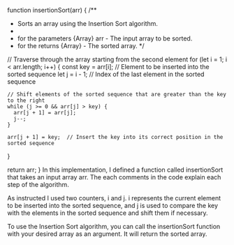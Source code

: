function insertionSort(arr) {
  /**
   * Sorts an array using the Insertion Sort algorithm.
   *
   * for the parameters  {Array} arr - The input array to be sorted.
   * for the returns {Array} - The sorted array.
   */

  // Traverse through the array starting from the second element
  for (let i = 1; i < arr.length; i++) {
    const key = arr[i];  // Element to be inserted into the sorted sequence
    let j = i - 1;  // Index of the last element in the sorted sequence

    // Shift elements of the sorted sequence that are greater than the key to the right
    while (j >= 0 && arr[j] > key) {
      arr[j + 1] = arr[j];
      j--;
    }

    arr[j + 1] = key;  // Insert the key into its correct position in the sorted sequence
  }

  return arr;
}
In this implementation, I defined a function called insertionSort that takes an input array arr. The each comments in the code explain each step of the algorithm.

As instructed I used two counters, i and j. i represents the current element to be inserted into the sorted sequence, and j is used to compare the key with the elements in the sorted sequence and shift them if necessary.

To use the Insertion Sort algorithm, you can call the insertionSort function with your desired array as an argument. It will return the sorted array.
